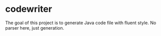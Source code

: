 # codewriter
The goal of this project is to generate Java code file with fluent style. No parser here, just generation.
